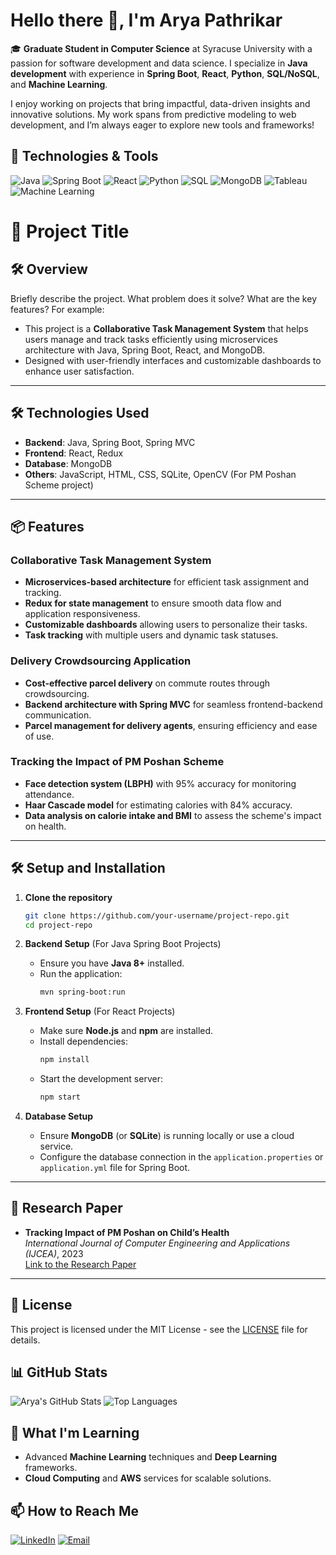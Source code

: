 # Hello there 👋, I'm Arya Pathrikar

🎓 **Graduate Student in Computer Science** at Syracuse University with a passion for software development and data science. I specialize in **Java development** with experience in **Spring Boot**, **React**, **Python**, **SQL/NoSQL**, and **Machine Learning**.

I enjoy working on projects that bring impactful, data-driven insights and innovative solutions. My work spans from predictive modeling to web development, and I’m always eager to explore new tools and frameworks!

## 🔧 Technologies & Tools
![Java](https://img.shields.io/badge/-Java-007396?style=flat&logo=java)
![Spring Boot](https://img.shields.io/badge/-Spring%20Boot-6DB33F?style=flat&logo=spring-boot)
![React](https://img.shields.io/badge/-React-61DAFB?style=flat&logo=react)
![Python](https://img.shields.io/badge/-Python-3776AB?style=flat&logo=python)
![SQL](https://img.shields.io/badge/-SQL-4479A1?style=flat&logo=mysql)
![MongoDB](https://img.shields.io/badge/-MongoDB-47A248?style=flat&logo=mongodb)
![Tableau](https://img.shields.io/badge/-Tableau-E97627?style=flat&logo=tableau)
![Machine Learning](https://img.shields.io/badge/-Machine%20Learning-FF6F00?style=flat)

# 🚀 Project Title

## 🛠️ Overview

Briefly describe the project. What problem does it solve? What are the key features? For example:

- This project is a **Collaborative Task Management System** that helps users manage and track tasks efficiently using microservices architecture with Java, Spring Boot, React, and MongoDB.
- Designed with user-friendly interfaces and customizable dashboards to enhance user satisfaction.

---

## 🛠️ Technologies Used

- **Backend**: Java, Spring Boot, Spring MVC
- **Frontend**: React, Redux
- **Database**: MongoDB
- **Others**: JavaScript, HTML, CSS, SQLite, OpenCV (For PM Poshan Scheme project)

---

## 📦 Features

### Collaborative Task Management System
- **Microservices-based architecture** for efficient task assignment and tracking.
- **Redux for state management** to ensure smooth data flow and application responsiveness.
- **Customizable dashboards** allowing users to personalize their tasks.
- **Task tracking** with multiple users and dynamic task statuses.
  
### Delivery Crowdsourcing Application
- **Cost-effective parcel delivery** on commute routes through crowdsourcing.
- **Backend architecture with Spring MVC** for seamless frontend-backend communication.
- **Parcel management for delivery agents**, ensuring efficiency and ease of use.

### Tracking the Impact of PM Poshan Scheme
- **Face detection system (LBPH)** with 95% accuracy for monitoring attendance.
- **Haar Cascade model** for estimating calories with 84% accuracy.
- **Data analysis on calorie intake and BMI** to assess the scheme's impact on health.

---

## 🛠️ Setup and Installation

1. **Clone the repository**
    ```bash
    git clone https://github.com/your-username/project-repo.git
    cd project-repo
    ```

2. **Backend Setup** (For Java Spring Boot Projects)
    - Ensure you have **Java 8+** installed.
    - Run the application:
      ```bash
      mvn spring-boot:run
      ```

3. **Frontend Setup** (For React Projects)
    - Make sure **Node.js** and **npm** are installed.
    - Install dependencies:
      ```bash
      npm install
      ```
    - Start the development server:
      ```bash
      npm start
      ```

4. **Database Setup**
    - Ensure **MongoDB** (or **SQLite**) is running locally or use a cloud service.
    - Configure the database connection in the `application.properties` or `application.yml` file for Spring Boot.

---

## 📑 Research Paper

- **Tracking Impact of PM Poshan on Child’s Health**  
  *International Journal of Computer Engineering and Applications (IJCEA)*, 2023  
  [Link to the Research Paper](https://link-to-your-paper)

---

## 📄 License

This project is licensed under the MIT License - see the [LICENSE](LICENSE) file for details.


## 📊 GitHub Stats
![Arya's GitHub Stats](https://github-readme-stats.vercel.app/api?username=AryaPathrikar&show_icons=true&theme=radical)
![Top Languages](https://github-readme-stats.vercel.app/api/top-langs/?username=AryaPathrikar&layout=compact&theme=radical)

## 🌱 What I'm Learning
- Advanced **Machine Learning** techniques and **Deep Learning** frameworks.
- **Cloud Computing** and **AWS** services for scalable solutions.

## 📫 How to Reach Me
[![LinkedIn](https://img.shields.io/badge/-LinkedIn-0A66C2?style=flat&logo=linkedin&logoColor=white)](https://www.linkedin.com/in/arya-pathrikar/)
[![Email](https://img.shields.io/badge/-Email-D14836?style=flat&logo=gmail&logoColor=white)](mailto:aapathri@syr.edu)
